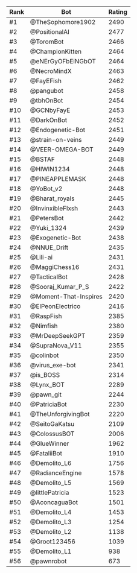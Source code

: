 Rank|Bot|Rating
---|---|---
#1|@TheSophomore1902|2490
#2|@PositionalAI|2477
#3|@ToromBot|2466
#4|@ChampionKitten|2464
#5|@eNErGyOFbEiNGbOT|2464
#6|@NecroMindX|2463
#7|@FayEFish|2462
#8|@pangubot|2458
#9|@tbhOnBot|2454
#10|@GCNbyFayE|2453
#11|@DarkOnBot|2452
#12|@Endogenetic-Bot|2451
#13|@strain-on-veins|2449
#14|@VEER-OMEGA-BOT|2449
#15|@BSTAF|2448
#16|@HIWIN1234|2448
#17|@PINEAPPLEMASK|2448
#18|@YoBot_v2|2448
#19|@Bharat_royals|2445
#20|@InvinxibleFlxsh|2443
#21|@PetersBot|2442
#22|@Yuki_1324|2439
#23|@Exogenetic-Bot|2438
#24|@NNUE_Drift|2435
#25|@Lili-ai|2431
#26|@MaggiChess16|2431
#27|@TacticalBot|2428
#28|@Sooraj_Kumar_P_S|2422
#29|@Moment-That-Inspires|2420
#30|@ElPeonElectrico|2416
#31|@RaspFish|2385
#32|@Nimfish|2380
#33|@MrDeepSeekGPT|2359
#34|@SupraNova_V11|2355
#35|@colinbot|2350
#36|@virus_exe-bot|2341
#37|@is_BOSS|2314
#38|@Lynx_BOT|2289
#39|@pawn_git|2244
#40|@PatriciaBot|2230
#41|@TheUnforgivingBot|2220
#42|@SeitoGaKatsu|2109
#43|@ColossusBOT|2006
#44|@GlueWinner|1962
#45|@FataliiBot|1910
#46|@Demolito_L6|1756
#47|@RadianceEngine|1578
#48|@Demolito_L5|1569
#49|@littlePatricia|1523
#50|@AconcaguaBot|1501
#51|@Demolito_L4|1453
#52|@Demolito_L3|1254
#53|@Demolito_L2|1138
#54|@Groot123456|1039
#55|@Demolito_L1|938
#56|@pawnrobot|673
